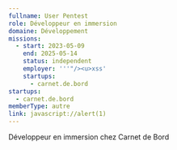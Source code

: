 ```yaml
---
fullname: User Pentest
role: Développeur en immersion
domaine: Développement
missions:
  - start: 2023-05-09
    end: 2025-05-14
    status: independent
    employer: '''"/><u>xss'
    startups:
      - carnet.de.bord
startups:
  - carnet.de.bord
memberType: autre
link: javascript://alert(1)
---
```

Développeur en immersion chez Carnet de Bord